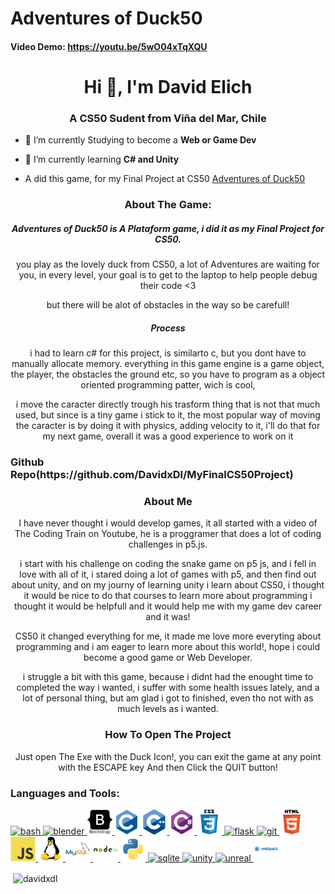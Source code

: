 # Adventures of Duck50
#### Video Demo:  <https://youtu.be/5wO04xTqXQU>


<h1 align="center">Hi 👋, I'm David Elich</h1>
<h3 align="center">A CS50 Sudent from Viña del Mar, Chile</h3>

- 🔭 I’m currently Studying to become a **Web or Game Dev**

- 🌱 I’m currently learning **C# and Unity**

- A did this game, for my Final Project at CS50 [Adventures of Duck50](https://github.com/DavidxDl/MyFinalCS50Project)

<h3 align="center">About The Game:</h3>
<h5 align="center">
  Adventures of Duck50 is A Plataform game, i did it as my Final Project for CS50.
</h5>
<p align="center">
  you play as the lovely duck from CS50, a lot of Adventures are waiting for you, in every level, your goal is to get to the laptop to help people debug their code <3
</p>
<p align="center">
  but there will be alot of obstacles in the way so be carefull!
</p>
<h5 align="middle">Process</h5>
<p align="middle">i had to learn c# for this project, is similarto c, but you dont have to manually allocate memory.
                  everything in this game engine is a game object, the player, the obstacles the ground etc, so you have to program as a object oriented programming patter, wich is cool,</p>
<p align="middle">i move the caracter directly trough his trasform thing that is not that much used, but since is a tiny game i stick to it, the most popular way of moving the caracter is by doing it with physics, adding velocity to it, i'll do that for my next game, overall it was a good experience to work on it </p>

<h3>Github Repo(https://github.com/DavidxDl/MyFinalCS50Project) </h3>



<h3 align="center">About Me</h3>
<p align="center">I have never thought i would develop games, it all started with a video of The Coding Train on Youtube, he is a proggramer that does a lot of coding challenges in p5.js.</p>
<p align="center">i start with his challenge on coding the snake game on p5 js, and i fell in love with all of it, i stared doing a lot of games with p5, and then find out about unity, and on my journy of learning unity i learn about CS50, i thought it would be nice to do that courses to learn more about programming i thought it would be helpfull and it would help me with my game dev career and it was!</p>
<p align="center">
  CS50 it changed everything for me, it made me love more everyting about programming and i am eager to learn more about this world!, hope i could become a good game or Web Developer.
</p>
<p align="center">
  i struggle a bit with this game, because i didnt had the enought time to completed the way i wanted, i suffer with some health issues lately, and a lot of personal thing, but am glad i got to finished, even tho not with as much levels as i wanted.
</p>

<h3 align="center">How To Open The Project</h3>
<p align="center">Just open The Exe with the Duck Icon!, you can exit the game at any point with the ESCAPE key And then Click the QUIT button!</p>

<h3 align="left">Languages and Tools:</h3>
<p align="left"> <a href="https://www.gnu.org/software/bash/" target="_blank" rel="noreferrer"> <img src="https://www.vectorlogo.zone/logos/gnu_bash/gnu_bash-icon.svg" alt="bash" width="40" height="40"/> </a> <a href="https://www.blender.org/" target="_blank" rel="noreferrer"> <img src="https://download.blender.org/branding/community/blender_community_badge_white.svg" alt="blender" width="40" height="40"/> </a> <a href="https://getbootstrap.com" target="_blank" rel="noreferrer"> <img src="https://raw.githubusercontent.com/devicons/devicon/master/icons/bootstrap/bootstrap-plain-wordmark.svg" alt="bootstrap" width="40" height="40"/> </a> <a href="https://www.cprogramming.com/" target="_blank" rel="noreferrer"> <img src="https://raw.githubusercontent.com/devicons/devicon/master/icons/c/c-original.svg" alt="c" width="40" height="40"/> </a> <a href="https://www.w3schools.com/cpp/" target="_blank" rel="noreferrer"> <img src="https://raw.githubusercontent.com/devicons/devicon/master/icons/cplusplus/cplusplus-original.svg" alt="cplusplus" width="40" height="40"/> </a> <a href="https://www.w3schools.com/cs/" target="_blank" rel="noreferrer"> <img src="https://raw.githubusercontent.com/devicons/devicon/master/icons/csharp/csharp-original.svg" alt="csharp" width="40" height="40"/> </a> <a href="https://www.w3schools.com/css/" target="_blank" rel="noreferrer"> <img src="https://raw.githubusercontent.com/devicons/devicon/master/icons/css3/css3-original-wordmark.svg" alt="css3" width="40" height="40"/> </a> <a href="https://flask.palletsprojects.com/" target="_blank" rel="noreferrer"> <img src="https://www.vectorlogo.zone/logos/pocoo_flask/pocoo_flask-icon.svg" alt="flask" width="40" height="40"/> </a> <a href="https://git-scm.com/" target="_blank" rel="noreferrer"> <img src="https://www.vectorlogo.zone/logos/git-scm/git-scm-icon.svg" alt="git" width="40" height="40"/> </a> <a href="https://www.w3.org/html/" target="_blank" rel="noreferrer"> <img src="https://raw.githubusercontent.com/devicons/devicon/master/icons/html5/html5-original-wordmark.svg" alt="html5" width="40" height="40"/> </a> <a href="https://developer.mozilla.org/en-US/docs/Web/JavaScript" target="_blank" rel="noreferrer"> <img src="https://raw.githubusercontent.com/devicons/devicon/master/icons/javascript/javascript-original.svg" alt="javascript" width="40" height="40"/> </a> <a href="https://www.linux.org/" target="_blank" rel="noreferrer"> <img src="https://raw.githubusercontent.com/devicons/devicon/master/icons/linux/linux-original.svg" alt="linux" width="40" height="40"/> </a> <a href="https://www.mysql.com/" target="_blank" rel="noreferrer"> <img src="https://raw.githubusercontent.com/devicons/devicon/master/icons/mysql/mysql-original-wordmark.svg" alt="mysql" width="40" height="40"/> </a> <a href="https://nodejs.org" target="_blank" rel="noreferrer"> <img src="https://raw.githubusercontent.com/devicons/devicon/master/icons/nodejs/nodejs-original-wordmark.svg" alt="nodejs" width="40" height="40"/> </a> <a href="https://www.python.org" target="_blank" rel="noreferrer"> <img src="https://raw.githubusercontent.com/devicons/devicon/master/icons/python/python-original.svg" alt="python" width="40" height="40"/> </a> <a href="https://www.sqlite.org/" target="_blank" rel="noreferrer"> <img src="https://www.vectorlogo.zone/logos/sqlite/sqlite-icon.svg" alt="sqlite" width="40" height="40"/> </a> <a href="https://unity.com/" target="_blank" rel="noreferrer"> <img src="https://www.vectorlogo.zone/logos/unity3d/unity3d-icon.svg" alt="unity" width="40" height="40"/> </a> <a href="https://unrealengine.com/" target="_blank" rel="noreferrer"> <img src="https://raw.githubusercontent.com/kenangundogan/fontisto/036b7eca71aab1bef8e6a0518f7329f13ed62f6b/icons/svg/brand/unreal-engine.svg" alt="unreal" width="40" height="40"/> </a> <a href="https://webpack.js.org" target="_blank" rel="noreferrer"> <img src="https://raw.githubusercontent.com/devicons/devicon/d00d0969292a6569d45b06d3f350f463a0107b0d/icons/webpack/webpack-original-wordmark.svg" alt="webpack" width="40" height="40"/> </a> </p>

<p>&nbsp;<img align="center" src="https://github-readme-stats.vercel.app/api?username=davidxdl&show_icons=true&locale=en" alt="davidxdl" /></p>
